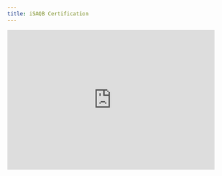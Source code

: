 ```yaml
---
title: iSAQB Certification
---
```


<iframe
style="width:100%;min-width:275px;min-height:320px;max-width:475px;max-height:400px;border:0;overflow:hidden"
src="https://www.podcaster.de/simpleplayer/?id=show~1evriw~iSAQB~pod-603b877c14449055990448&v=1614514638"></iframe>
